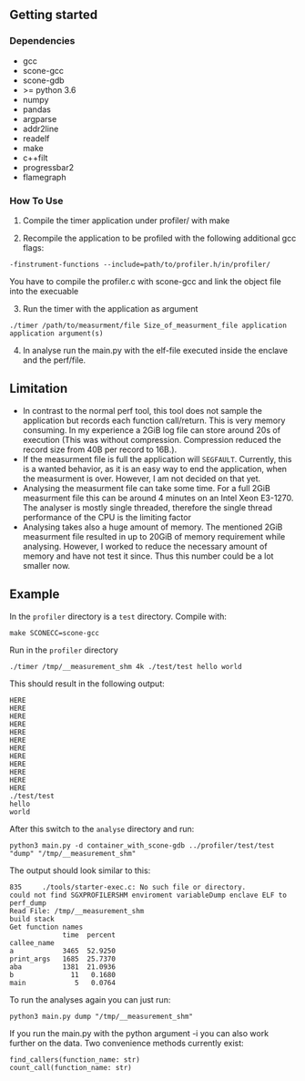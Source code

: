 ## Getting started

### Dependencies
* gcc
* scone-gcc
* scone-gdb
* \>= python 3.6
* numpy
* pandas
* argparse
* addr2line
* readelf
* make
* c++filt
* progressbar2
* flamegraph

### How To Use
1. Compile the timer application under profiler/ with make

2. Recompile the application to be profiled with the following additional gcc flags:
```
-finstrument-functions --include=path/to/profiler.h/in/profiler/
```

   You have to compile the profiler.c with scone-gcc and link the object file into the execuable

3. Run the timer with the application as argument
```
./timer /path/to/measurment/file Size_of_measurment_file application application argument(s)
```

4. In analyse run the main.py with the elf-file executed inside the enclave and the perf/file.

## Limitation
* In contrast to the normal perf tool, this tool does not sample the application but records each function call/return. This is very memory consuming. In my experience a 2GiB log file can store around 20s of execution (This was without compression. Compression reduced the record size from 40B per record to 16B.).
* If the measurment file is full the application will `SEGFAULT`. Currently, this is a wanted behavior, as it is an easy way to end the application, when the measurment is over. However, I am not decided on that yet.
* Analysing the measurment file can take some time. For a full 2GiB measurment file this can be around 4 minutes on an Intel Xeon E3-1270. The analyser is mostly single threaded, therefore the single thread performance of the CPU is the limiting factor
* Analysing takes also a huge amount of memory. The mentioned 2GiB measurment file resulted in up to 20GiB of memory requirement while analysing. However, I worked to reduce the necessary amount of memory and have not test it since. Thus this number could be a lot smaller now.

## Example
In the `profiler` directory is a `test` directory. Compile with:
```
make SCONECC=scone-gcc
```
Run in the `profiler` directory
```
./timer /tmp/__measurement_shm 4k ./test/test hello world
```
This should result in the following output:
```
HERE
HERE
HERE
HERE
HERE
HERE
HERE
HERE
HERE
HERE
HERE
HERE
./test/test
hello
world
```
After this switch to the `analyse` directory and run:
```
python3 main.py -d container_with_scone-gdb ../profiler/test/test "dump" "/tmp/__measurement_shm"
```
The output should look similar to this:
```
835     ./tools/starter-exec.c: No such file or directory.
could not find SGXPROFILERSHM enviroment variableDump enclave ELF to perf_dump
Read File: /tmp/__measurement_shm
build stack
Get function names
             time  percent
callee_name               
a            3465  52.9250
print_args   1685  25.7370
aba          1381  21.0936
b              11   0.1680
main            5   0.0764
```
To run the analyses again you can just run:
```
python3 main.py dump "/tmp/__measurement_shm"
```

If you run the main.py with the python argument -i you can also work further on the data. Two convenience methods currently exist:
```python3
find_callers(function_name: str)
count_call(function_name: str)
```
